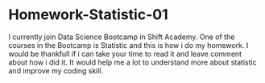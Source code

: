 # Homework-Statistic-01
I currently join Data Science Bootcamp in Shift Academy. One of the courses in the Bootcamp is Statistic and this is how i do my homework.
I would be thankfull if i can take your time to read it and leave comment about how i did it.
It would help me a lot to understand more about statistic and improve my coding skill.



